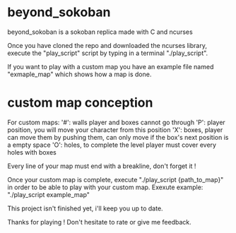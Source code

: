 # beyond_sokoban
beyond_sokoban is a sokoban replica made with C and ncurses

Once you have cloned the repo and downloaded the ncurses library, execute the "play_script" script by typing in a terminal "./play_script".

If you want to play with a custom map you have an example file named "exmaple_map" which shows how a map is done.

# custom map conception

For custom maps:
    '#': walls player and boxes cannot go through
    'P': player position, you will move your character from this position
    'X': boxes, player can move them by pushing them, can only move if the box's next position is a empty space
    'O': holes, to complete the level player must cover every holes with boxes

Every line of your map must end with a breakline, don't forget it !

Once your custom map is complete, execute "./play_script {path_to_map}" in order to be able to play with your custom map.
Exexute example: "./play_script example_map"

This project isn't finished yet, i'll keep you up to date.

Thanks for playing ! Don't hesitate to rate or give me feedback.